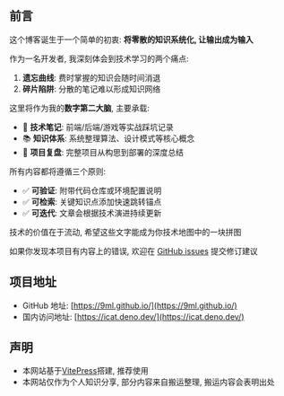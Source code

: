 ## 前言

这个博客诞生于一个简单的初衷: **将零散的知识系统化, 让输出成为输入**

作为一名开发者, 我深刻体会到技术学习的两个痛点:

1. **遗忘曲线**: 费时掌握的知识会随时间消退
2. **碎片陷阱**: 分散的笔记难以形成知识网络

这里将作为我的**数字第二大脑**, 主要承载:

- 🔧 **技术笔记**: 前端/后端/游戏等实战踩坑记录
- 📚 **知识体系**: 系统整理算法、设计模式等核心概念
- 🚀 **项目复盘**: 完整项目从构思到部署的深度总结

所有内容都将遵循三个原则:

- ✅ **可验证**: 附带代码仓库或环境配置说明
- ✅ **可检索**: 关键知识点添加快速跳转锚点
- ✅ **可迭代**: 文章会根据技术演进持续更新

技术的价值在于流动, 希望这些文字能成为你技术地图中的一块拼图

如果你发现本项目有内容上的错误, 欢迎在 [GitHub issues](https://github.com/9ml/9ml.github.io/issues) 提交修订建议

## 项目地址

- GitHub 地址: [https://9ml.github.io/](https://9ml.github.io/)
- 国内访问地址: [https://icat.deno.dev/](https://icat.deno.dev/)

## 声明

- 本网站基于[VitePress](https://vitepress.dev/)搭建, 推荐使用
- 本网站仅作为个人知识分享, 部分内容来自搬运整理, 搬运内容会表明出处
